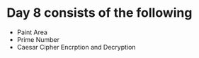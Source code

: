 # Day 8 consists of the following 
* Paint Area
* Prime Number
* Caesar Cipher Encrption and Decryption


